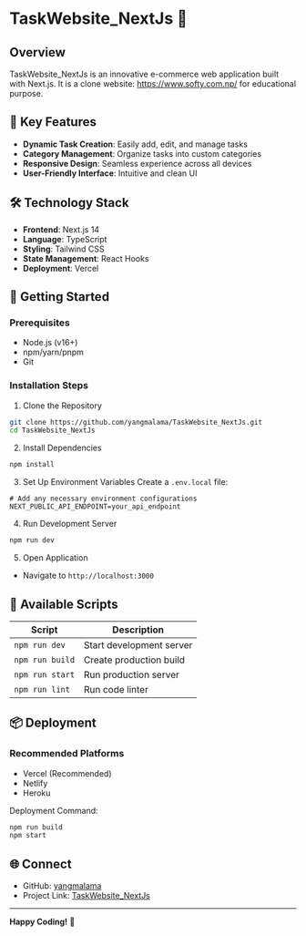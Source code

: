 # TaskWebsite_NextJs 📝

## Overview

TaskWebsite_NextJs is an innovative e-commerce web application built with Next.js. It is a clone website: https://www.softy.com.np/ for educational purpose.

## 🌟 Key Features

- **Dynamic Task Creation**: Easily add, edit, and manage tasks
- **Category Management**: Organize tasks into custom categories
- **Responsive Design**: Seamless experience across all devices
- **User-Friendly Interface**: Intuitive and clean UI

## 🛠 Technology Stack

- **Frontend**: Next.js 14
- **Language**: TypeScript
- **Styling**: Tailwind CSS
- **State Management**: React Hooks
- **Deployment**: Vercel

## 🚀 Getting Started

### Prerequisites

- Node.js (v16+)
- npm/yarn/pnpm
- Git

### Installation Steps

1. Clone the Repository
```bash
git clone https://github.com/yangmalama/TaskWebsite_NextJs.git
cd TaskWebsite_NextJs
```

2. Install Dependencies
```bash
npm install
```

3. Set Up Environment Variables
Create a `.env.local` file:
```env
# Add any necessary environment configurations
NEXT_PUBLIC_API_ENDPOINT=your_api_endpoint
```

4. Run Development Server
```bash
npm run dev
```

5. Open Application
- Navigate to `http://localhost:3000`


## 🧩 Available Scripts

| Script | Description |
|--------|-------------|
| `npm run dev` | Start development server |
| `npm run build` | Create production build |
| `npm run start` | Run production server |
| `npm run lint` | Run code linter |


## 📦 Deployment

### Recommended Platforms

- Vercel (Recommended)
- Netlify
- Heroku

Deployment Command:
```bash
npm run build
npm start
```

## 🌐 Connect

- GitHub: [yangmalama](https://github.com/yangmalama)
- Project Link: [TaskWebsite_NextJs](https://github.com/yangmalama/TaskWebsite_NextJs)

---

**Happy Coding!** 🎉